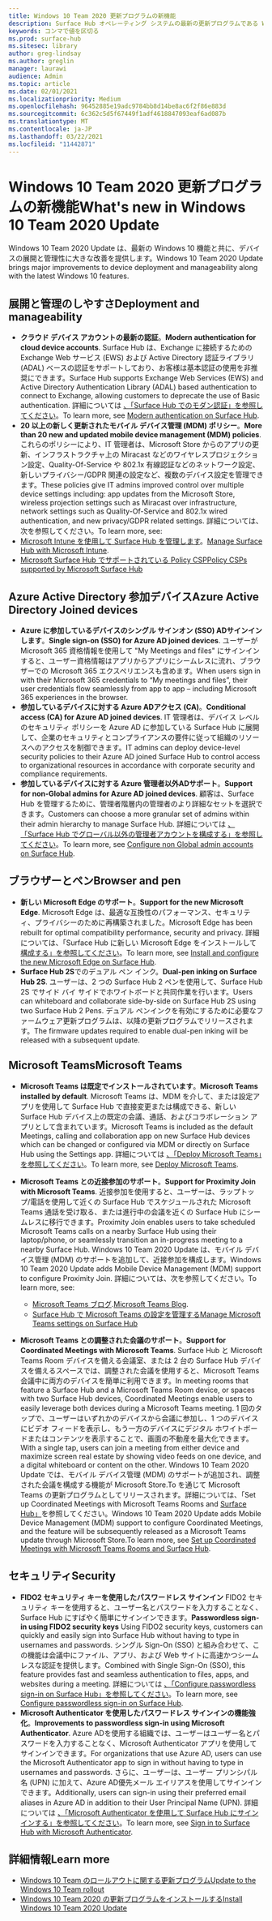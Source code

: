 ```yaml
---
title: Windows 10 Team 2020 更新プログラムの新機能
description: Surface Hub オペレーティング システムの最新の更新プログラムである Windows 10 Team 2020 Update の新機能を確認してください。
keywords: コンマで値を区切る
ms.prod: surface-hub
ms.sitesec: library
author: greg-lindsay
ms.author: greglin
manager: laurawi
audience: Admin
ms.topic: article
ms.date: 02/01/2021
ms.localizationpriority: Medium
ms.openlocfilehash: 96452885e19adc9784bb8d14be8ac6f2f86e883d
ms.sourcegitcommit: 6c362c5d5f67449f1adf4618847093eaf6ad087b
ms.translationtype: MT
ms.contentlocale: ja-JP
ms.lasthandoff: 03/22/2021
ms.locfileid: "11442871"
---
```

# <a name="whats-new-in-windows-10-team-2020-update"></a><span data-ttu-id="ecb29-104">Windows 10 Team 2020 更新プログラムの新機能</span><span class="sxs-lookup"><span data-stu-id="ecb29-104">What's new in Windows 10 Team 2020 Update</span></span>

<span data-ttu-id="ecb29-105">Windows 10 Team 2020 Update は、最新の Windows 10 機能と共に、デバイスの展開と管理性に大きな改善を提供します。</span><span class="sxs-lookup"><span data-stu-id="ecb29-105">Windows 10 Team 2020 Update brings major improvements to device deployment and manageability along with the latest Windows 10 features.</span></span>

##  <a name="deployment-and-manageability"></a><span data-ttu-id="ecb29-106">展開と管理のしやすさ</span><span class="sxs-lookup"><span data-stu-id="ecb29-106">Deployment and manageability</span></span>

- <span data-ttu-id="ecb29-107">**クラウド デバイス アカウントの最新の認証**。</span><span class="sxs-lookup"><span data-stu-id="ecb29-107">**Modern authentication for cloud device accounts**.</span></span> <span data-ttu-id="ecb29-108">Surface Hub は、Exchange に接続するための Exchange Web サービス (EWS) および Active Directory 認証ライブラリ (ADAL) ベースの認証をサポートしており、お客様は基本認証の使用を非推奨にできます。</span><span class="sxs-lookup"><span data-stu-id="ecb29-108">Surface Hub supports Exchange Web Services (EWS) and Active Directory Authentication Library (ADAL) based authentication to connect to Exchange, allowing customers to deprecate the use of Basic authentication.</span></span> <span data-ttu-id="ecb29-109">詳細については [、「Surface Hub でのモダン認証」を参照してください](https://docs.microsoft.com/surface-hub/surface-hub-modern-auth)。</span><span class="sxs-lookup"><span data-stu-id="ecb29-109">To learn more, see [Modern authentication on Surface Hub](https://docs.microsoft.com/surface-hub/surface-hub-modern-auth).</span></span>
- <span data-ttu-id="ecb29-110">**20 以上の新しく更新されたモバイル デバイス管理 (MDM) ポリシー**。</span><span class="sxs-lookup"><span data-stu-id="ecb29-110">**More than 20 new and updated mobile device management (MDM) policies**.</span></span>      <span data-ttu-id="ecb29-111">これらのポリシーにより、IT 管理者は、Microsoft Store からのアプリの更新、インフラストラクチャ上の Miracast などのワイヤレスプロジェクション設定、Quality-Of-Service や 802.1x 有線認証などのネットワーク設定、新しいプライバシー/GDPR 関連の設定など、複数のデバイス設定を管理できます。</span><span class="sxs-lookup"><span data-stu-id="ecb29-111">These policies give IT admins improved control over multiple device settings including: app updates from the Microsoft Store, wireless projection settings such as Miracast over infrastructure, network settings such as Quality-Of-Service and 802.1x wired authentication, and new privacy/GDPR related settings.</span></span> <span data-ttu-id="ecb29-112">詳細については、次を参照してください。</span><span class="sxs-lookup"><span data-stu-id="ecb29-112">To learn more, see:</span></span> 
- <span data-ttu-id="ecb29-113">[Microsoft Intune を使用して Surface Hub を管理します](surface-hub-2s-manage-intune.md)。</span><span class="sxs-lookup"><span data-stu-id="ecb29-113">[Manage Surface Hub with Microsoft Intune](surface-hub-2s-manage-intune.md).</span></span>
- [<span data-ttu-id="ecb29-114">Microsoft Surface Hub でサポートされている Policy CSP</span><span class="sxs-lookup"><span data-stu-id="ecb29-114">Policy CSPs supported by Microsoft Surface Hub</span></span>](https://docs.microsoft.com//windows/client-management/mdm/policy-csps-supported-by-surface-hub)

##  <a name="azure-active-directory-joined-devices"></a><span data-ttu-id="ecb29-115">Azure Active Directory 参加デバイス</span><span class="sxs-lookup"><span data-stu-id="ecb29-115">Azure Active Directory Joined devices</span></span>

- <span data-ttu-id="ecb29-116">**Azure に参加しているデバイスのシングル サインオン (SSO) ADサインインします**。</span><span class="sxs-lookup"><span data-stu-id="ecb29-116">**Single sign-on (SSO) for Azure AD joined devices**.</span></span> <span data-ttu-id="ecb29-117">ユーザーが Microsoft 365 資格情報を使用して "My Meetings and files" にサインインすると、ユーザー資格情報はアプリからアプリにシームレスに流れ、ブラウザーでの Microsoft 365 エクスペリエンスも含めます。</span><span class="sxs-lookup"><span data-stu-id="ecb29-117">When users sign in with their Microsoft 365 credentials to “My meetings and files”, their user credentials flow seamlessly from app to app – including Microsoft 365 experiences in the browser.</span></span>
- <span data-ttu-id="ecb29-118">**参加しているデバイスに対する Azure ADアクセス (CA)**。</span><span class="sxs-lookup"><span data-stu-id="ecb29-118">**Conditional access (CA) for Azure AD joined devices**.</span></span>       <span data-ttu-id="ecb29-119">IT 管理者は、デバイス レベルのセキュリティ ポリシーを Azure AD に参加している Surface Hub に展開して、企業のセキュリティとコンプライアンスの要件に従って組織のリソースへのアクセスを制御できます。</span><span class="sxs-lookup"><span data-stu-id="ecb29-119">IT admins can deploy device-level security policies to their Azure AD joined Surface Hub to control access to organizational resources in accordance with corporate security and compliance requirements.</span></span>
- <span data-ttu-id="ecb29-120">**参加しているデバイスに対する Azure 管理者以外ADサポート**。</span><span class="sxs-lookup"><span data-stu-id="ecb29-120">**Support for non-Global admins for Azure AD joined devices**.</span></span> <span data-ttu-id="ecb29-121">顧客は、Surface Hub を管理するために、管理者階層内の管理者のより詳細なセットを選択できます。</span><span class="sxs-lookup"><span data-stu-id="ecb29-121">Customers can choose a more granular set of admins within their admin hierarchy to manage Surface Hub.</span></span> <span data-ttu-id="ecb29-122">詳細については [、「Surface Hub でグローバル以外の管理者アカウントを構成する」を参照してください](surface-hub-2s-nonglobal-admin.md)。</span><span class="sxs-lookup"><span data-stu-id="ecb29-122">To learn more, see [Configure non Global admin accounts on Surface Hub](surface-hub-2s-nonglobal-admin.md).</span></span>


## <a name="browser-and-pen"></a><span data-ttu-id="ecb29-123">ブラウザーとペン</span><span class="sxs-lookup"><span data-stu-id="ecb29-123">Browser and pen</span></span>

- <span data-ttu-id="ecb29-124">**新しい Microsoft Edge のサポート**。</span><span class="sxs-lookup"><span data-stu-id="ecb29-124">**Support for the new Microsoft Edge**.</span></span> <span data-ttu-id="ecb29-125">Microsoft Edge は、最適な互換性のパフォーマンス、セキュリティ、プライバシーのために再構築されました。</span><span class="sxs-lookup"><span data-stu-id="ecb29-125">Microsoft Edge has been rebuilt for optimal compatibility performance, security and privacy.</span></span> <span data-ttu-id="ecb29-126">詳細については、「Surface Hub に新しい Microsoft Edge をインストールして [構成する」を参照してください](https://docs.microsoft.com/surface-hub/surface-hub-install-chromium-edge)。</span><span class="sxs-lookup"><span data-stu-id="ecb29-126">To learn more, see [Install and configure the new Microsoft Edge on Surface Hub](https://docs.microsoft.com/surface-hub/surface-hub-install-chromium-edge).</span></span>
- <span data-ttu-id="ecb29-127">**Surface Hub 2S**でのデュアル ペン インク。</span><span class="sxs-lookup"><span data-stu-id="ecb29-127">**Dual-pen inking on Surface Hub 2S**.</span></span>   <span data-ttu-id="ecb29-128">ユーザーは、2 つの Surface Hub 2 ペンを使用して、Surface Hub 2S でサイド バイ サイドでホワイトボードと共同作業を行います。</span><span class="sxs-lookup"><span data-stu-id="ecb29-128">Users can whiteboard and collaborate side-by-side on Surface Hub 2S using two Surface Hub 2 Pens.</span></span> <span data-ttu-id="ecb29-129">デュアル ペンインクを有効にするために必要なファームウェア更新プログラムは、以降の更新プログラムでリリースされます。</span><span class="sxs-lookup"><span data-stu-id="ecb29-129">The firmware updates required to enable dual-pen inking will be released with a subsequent update.</span></span>

## <a name="microsoft-teams"></a><span data-ttu-id="ecb29-130">Microsoft Teams</span><span class="sxs-lookup"><span data-stu-id="ecb29-130">Microsoft Teams</span></span>  

- <span data-ttu-id="ecb29-131">**Microsoft Teams は既定でインストールされています**。</span><span class="sxs-lookup"><span data-stu-id="ecb29-131">**Microsoft Teams installed by default**.</span></span>        <span data-ttu-id="ecb29-132">Microsoft Teams は、MDM を介して、または設定アプリを使用して Surface Hub で直接変更または構成できる、新しい Surface Hub デバイス上の既定の会議、通話、およびコラボレーション アプリとして含まれています。</span><span class="sxs-lookup"><span data-stu-id="ecb29-132">Microsoft Teams is included as the default Meetings, calling and collaboration app on new Surface Hub devices which can be changed or configured via MDM or directly on Surface Hub using the Settings app.</span></span> <span data-ttu-id="ecb29-133">詳細については [、「Deploy Microsoft Teams」を参照してください](https://docs.microsoft.com/MicrosoftTeams/teams-surface-hub)。</span><span class="sxs-lookup"><span data-stu-id="ecb29-133">To learn more, see [Deploy Microsoft Teams](https://docs.microsoft.com/MicrosoftTeams/teams-surface-hub).</span></span>
- <span data-ttu-id="ecb29-134">**Microsoft Teams との近接参加のサポート**。</span><span class="sxs-lookup"><span data-stu-id="ecb29-134">**Support for Proximity Join with Microsoft Teams**.</span></span>  <span data-ttu-id="ecb29-135">近接参加を使用すると、ユーザーは、ラップトップ/電話を使用して近くの Surface Hub でスケジュールされた Microsoft Teams 通話を受け取る、または進行中の会議を近くの Surface Hub にシームレスに移行できます。</span><span class="sxs-lookup"><span data-stu-id="ecb29-135">Proximity Join enables users to take scheduled Microsoft Teams calls on a nearby Surface Hub using their laptop/phone, or seamlessly transition an in-progress meeting to a nearby Surface Hub.</span></span> <span data-ttu-id="ecb29-136">Windows 10 Team 2020 Update は、モバイル デバイス管理 (MDM) のサポートを追加して、近接参加を構成します。</span><span class="sxs-lookup"><span data-stu-id="ecb29-136">Windows 10 Team 2020 Update adds Mobile Device Management (MDM) support to configure Proximity Join.</span></span> <span data-ttu-id="ecb29-137">詳細については、次を参照してください。</span><span class="sxs-lookup"><span data-stu-id="ecb29-137">To learn more, see:</span></span> 

  - <span data-ttu-id="ecb29-138">[Microsoft Teams ブログ](https://techcommunity.microsoft.com/t5/microsoft-teams-blog/microsoft-teams-devices-for-shared-spaces-july-and-august-update/ba-p/1604833).</span><span class="sxs-lookup"><span data-stu-id="ecb29-138">[Microsoft Teams Blog](https://techcommunity.microsoft.com/t5/microsoft-teams-blog/microsoft-teams-devices-for-shared-spaces-july-and-august-update/ba-p/1604833).</span></span> 
  - [<span data-ttu-id="ecb29-139">Surface Hub で Microsoft Teams の設定を管理する</span><span class="sxs-lookup"><span data-stu-id="ecb29-139">Manage Microsoft Teams settings on Surface Hub</span></span>](https://docs.microsoft.com/microsoftteams/rooms/surface-hub-manage-config)

- <span data-ttu-id="ecb29-140">**Microsoft Teams との調整された会議のサポート**。</span><span class="sxs-lookup"><span data-stu-id="ecb29-140">**Support for Coordinated Meetings with Microsoft Teams**.</span></span> <span data-ttu-id="ecb29-141">Surface Hub と Microsoft Teams Room デバイスを備える会議室、または 2 台の Surface Hub デバイスを備えるスペースでは、調整された会議を使用すると、Microsoft Teams 会議中に両方のデバイスを簡単に利用できます。</span><span class="sxs-lookup"><span data-stu-id="ecb29-141">In meeting rooms that feature a Surface Hub and a Microsoft Teams Room device, or spaces with two Surface Hub devices, Coordinated Meetings enable users to easily leverage both devices during a Microsoft Teams meeting.</span></span> <span data-ttu-id="ecb29-142">1 回のタップで、ユーザーはいずれかのデバイスから会議に参加し、1 つのデバイスにビデオ フィードを表示し、もう一方のデバイスにデジタル ホワイトボードまたはコンテンツを表示することで、画面の不動産を最大化できます。</span><span class="sxs-lookup"><span data-stu-id="ecb29-142">With a single tap, users can join a meeting from either device and maximize screen real estate by showing video feeds on one device, and a digital whiteboard or content on the other.</span></span> <span data-ttu-id="ecb29-143">Windows 10 Team 2020 Update では、モバイル デバイス管理 (MDM) のサポートが追加され、調整された会議を構成する機能が Microsoft Store.To を通じて Microsoft Teams の更新プログラムとしてリリースされます。詳細については、「Set up Coordinated Meetings with Microsoft Teams Rooms and [Surface Hub」](https://docs.microsoft.com/microsoftteams/rooms/coordinated-meetings)を参照してください。</span><span class="sxs-lookup"><span data-stu-id="ecb29-143">Windows 10 Team 2020 Update adds Mobile Device Management (MDM) support to configure Coordinated Meetings, and the feature will be subsequently released as a Microsoft Teams update through Microsoft Store.To learn more, see [Set up Coordinated Meetings with Microsoft Teams Rooms and Surface Hub](https://docs.microsoft.com/microsoftteams/rooms/coordinated-meetings).</span></span>

## <a name="security"></a><span data-ttu-id="ecb29-144">セキュリティ</span><span class="sxs-lookup"><span data-stu-id="ecb29-144">Security</span></span>

- <span data-ttu-id="ecb29-145">**FIDO2 セキュリティ キーを使用したパスワードレス サインイン**     FIDO2 セキュリティ キーを使用すると、ユーザー名とパスワードを入力することなく、Surface Hub にすばやく簡単にサインインできます。</span><span class="sxs-lookup"><span data-stu-id="ecb29-145">**Passwordless sign-in using FIDO2 security keys**     Using FIDO2 security keys, customers can quickly and easily sign into Surface Hub without having to type in usernames and passwords.</span></span> <span data-ttu-id="ecb29-146">シングル Sign-On (SSO) と組み合わせて、この機能は会議中にファイル、アプリ、および Web サイトに高速かつシームレスな認証を提供します。</span><span class="sxs-lookup"><span data-stu-id="ecb29-146">Combined with Single Sign-On (SSO), this feature provides fast and seamless authentication to files, apps, and websites during a meeting.</span></span> <span data-ttu-id="ecb29-147">詳細については [、「Configure passwordless sign-in on Surface Hub」を参照してください](https://docs.microsoft.com/surface-hub/surface-hub-2s-phone-authenticate)。</span><span class="sxs-lookup"><span data-stu-id="ecb29-147">To learn more, see [Configure passwordless sign-in on Surface Hub](https://docs.microsoft.com/surface-hub/surface-hub-2s-phone-authenticate).</span></span>
- <span data-ttu-id="ecb29-148">**Microsoft Authenticator を使用したパスワードレス サインインの機能強化**。</span><span class="sxs-lookup"><span data-stu-id="ecb29-148">**Improvements to passwordless sign-in using Microsoft Authenticator**.</span></span>  <span data-ttu-id="ecb29-149">Azure ADを使用する組織では、ユーザーはユーザー名とパスワードを入力することなく、Microsoft Authenticator アプリを使用してサインインできます。</span><span class="sxs-lookup"><span data-stu-id="ecb29-149">For organizations that use Azure AD, users can use the Microsoft Authenticator app to sign in without having to type in usernames and passwords.</span></span> <span data-ttu-id="ecb29-150">さらに、ユーザーは、ユーザー プリンシパル名 (UPN) に加えて、Azure AD優先メール エイリアスを使用してサインインできます。</span><span class="sxs-lookup"><span data-stu-id="ecb29-150">Additionally, users can sign-in using their preferred email aliases in Azure AD in addition to their User Principal Name (UPN).</span></span> <span data-ttu-id="ecb29-151">詳細については [、「Microsoft Authenticator を使用して Surface Hub にサインインする」を参照してください](https://docs.microsoft.com/surface-hub/surface-hub-authenticator-app)。</span><span class="sxs-lookup"><span data-stu-id="ecb29-151">To learn more, see [Sign in to Surface Hub with Microsoft Authenticator](https://docs.microsoft.com/surface-hub/surface-hub-authenticator-app).</span></span>


## <a name="learn-more"></a><span data-ttu-id="ecb29-152">詳細情報</span><span class="sxs-lookup"><span data-stu-id="ecb29-152">Learn more</span></span>

- [<span data-ttu-id="ecb29-153">Windows 10 Team のロールアウトに関する更新プログラム</span><span class="sxs-lookup"><span data-stu-id="ecb29-153">Update to the Windows 10 Team rollout</span></span>](https://techcommunity.microsoft.com/t5/surface-it-pro-blog/update-to-the-windows-10-team-rollout/ba-p/1669655)
- [<span data-ttu-id="ecb29-154">Windows 10 Team 2020 の更新プログラムをインストールする</span><span class="sxs-lookup"><span data-stu-id="ecb29-154">Install Windows 10 Team 2020 Update</span></span>](surface-hub-2020-update.md)  
 